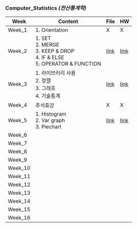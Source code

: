 ### Computer_Statistics *(전산통계학)*

| Week | Content | File | HW |
| - | - | - | - |
| Week_1 | 1. Orientation | X | X |
| Week_2 | 1. SET <br> 2. MERGE <br> 3. KEEP & DROP<br> 4. IF & ELSE <br> 5. OPERATOR & FUNCTION | [link](https://github.com/nickjw0205/semester2_2/tree/master/Computer_Statistics/Week_2) | [link](https://github.com/nickjw0205/semester2_2/tree/master/Computer_Statistics/Week_2) |
| Week_3 | 1. 라이브러리 사용 <br> 2. 정렬 <br> 3. 그래프 <br> 4. 기술통계 | [link](https://github.com/nickjw0205/semester2_2/tree/master/Computer_Statistics/Week_3) | [link](https://github.com/nickjw0205/semester2_2/tree/master/Computer_Statistics/Week_3/%5B3%EC%A3%BC%EC%B0%A8%5D%ED%86%B5%EA%B3%84%ED%95%99%EC%8B%A4%EC%8A%B5) |
| Week_4 | 추석휴강 | X | X |
| Week_5 | 1. Histogram <br> 2. Var graph <br> 3. Piechart | [link](https://github.com/nickjw0205/semester2_2/tree/master/Computer_Statistics/Week_5) | [link](https://github.com/nickjw0205/semester2_2/tree/master/Computer_Statistics/Week_5/%5B4%EC%A3%BC%EC%B0%A8%5D%ED%86%B5%EA%B3%84%ED%95%99%EC%8B%A4%EC%8A%B5) |
| Week_6 | | | |
| Week_7 | | | |
| Week_8 | | | |
| Week_9 | | | |
| Week_10 | | | |
| Week_11 | | | |
| Week_12 | | | |
| Week_13 | | | |
| Week_14 | | | |
| Week_15 | | | |
| Week_16 | | | |
